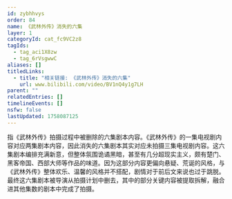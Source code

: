 ```yaml
---
id: zybhhvys
order: 84
name: 《武林外传》消失的六集
layer: 1
categoryId: cat_fc9VC2z8
tagIds:
  - tag_aci1X8zw
  - tag_6rVsgwwC
aliases: []
titledLinks:
  - title: "相关链接: 《武林外传》消失的六集"
    url: www.bilibili.com/video/BV1nQ4y1g7LH
parent: ""
relatedEntries: []
timelineEvents: []
nsfw: false
lastUpdated: 1758087125
---
```


指《武林外传》拍摄过程中被删除的六集剧本内容。《武林外传》的一集电视剧内容对应两集剧本内容，因此消失的六集剧本其实对应未拍摄三集电视剧内容。这六集剧本编排充满新意，但整体氛围诡谲黑暗，甚至有几分超现实主义，颇有楚门、黑客帝国、西部大师等作品的味道。因为这部分内容更偏向悬疑、荒诞的风格，与《武林外传》整体欢乐、温馨的风格并不搭配，剧情对于前后文来说也过于跳脱。最终这六集剧本被导演从拍摄计划中删去，其中的部分关键内容被提取拆解，融合进其他集数的剧本中完成了拍摄。